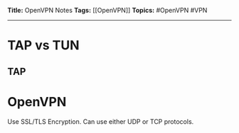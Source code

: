**Title:** OpenVPN Notes
**Tags:** [[OpenVPN]]
**Topics:** #OpenVPN #VPN 

---
# TAP vs TUN
## TAP


# OpenVPN
Use SSL/TLS Encryption. Can use either UDP or TCP protocols.
